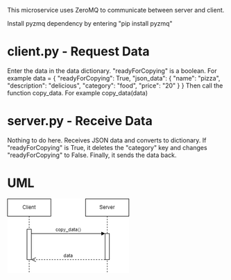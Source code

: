 This microservice uses ZeroMQ to communicate between server and client.

Install pyzmq dependency by entering "pip install pyzmq"

# client.py - Request Data
Enter the data in the data dictionary. "readyForCopying" is a boolean. For example
data = {
    "readyForCopying": True,
    "json_data": {
        "name": "pizza",
        "description": "delicious",
        "category": "food",
        "price": "20"
    }
}
Then call the function copy_data. For example
copy_data(data)

# server.py - Receive Data
Nothing to do here. Receives JSON data and converts to dictionary. If "readyForCopying" is True, it deletes the "category" key
and changes "readyForCopying" to False. Finally, it sends the data back.

# UML
![UML Sequence Diagram](./UML.drawio.png)
